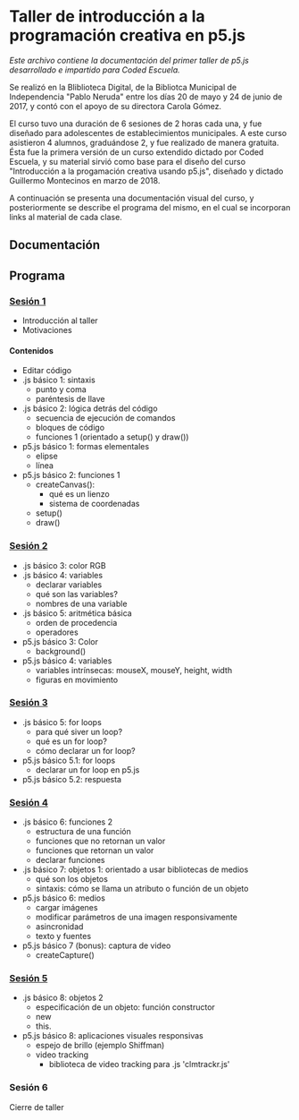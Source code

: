 # Taller de introducción a la programación creativa en p5.js
*Este archivo contiene la documentación del primer taller de p5.js desarrollado e impartido para Coded Escuela.*

Se realizó en la Bliblioteca Digital, de la Bibliotca Municipal de Independencia "Pablo Neruda" entre los días 20 de mayo y 24 de junio de 2017, y contó con el apoyo de su directora Carola Gómez.

El curso tuvo una duración de 6 sesiones de 2 horas cada una, y fue diseñado para adolescentes de establecimientos municipales. A este curso asistieron 4 alumnos, graduándose 2, y fue realizado de manera gratuita. Ésta fue la primera versión de un curso extendido dictado por Coded Escuela, y su material sirvió como base para el diseño del curso "Introducción a la progamación creativa usando p5.js", diseñado y dictado Guillermo Montecinos en marzo de 2018.

A continuación se presenta una documentación visual del curso, y posteriormente se describe el programa del mismo, en el cual se incorporan links al material de cada clase.

## Documentación

## Programa
### [Sesión 1](http://codedescuela.cl/taller1-intro-programacion-creativa-p5js-2017-05/sesiones/sesion_1/slides/#/)

  - Introducción al taller
  - Motivaciones

#### Contenidos

  - Editar código
  - .js básico 1: sintaxis
    - punto y coma
    - paréntesis de llave
  - .js básico 2: lógica detrás del código
    - secuencia de ejecución de comandos
    - bloques de código
    - funciones 1 (orientado a setup() y draw())
  - p5.js básico 1: formas elementales
    - elipse
    - línea
  - p5.js básico 2: funciones 1
    - createCanvas():
      - qué es un lienzo
      - sistema de coordenadas
    - setup()
    - draw()

### [Sesión 2](http://codedescuela.cl/taller1-intro-programacion-creativa-p5js-2017-05/sesiones/sesion_2/slides/#/)

  - .js básico 3: color RGB
  - .js básico 4: variables
    - declarar variables
    - qué son las variables?
    - nombres de una variable
  - .js básico 5: aritmética básica
    - orden de procedencia
    - operadores
  - p5.js básico 3: Color
    - background()
  - p5.js básico 4: variables
    - variables intrínsecas: mouseX, mouseY, height, width
    - figuras en movimiento

### [Sesión 3](http://codedescuela.cl/taller1-intro-programacion-creativa-p5js-2017-05/sesiones/sesion_3/slides/#/)

  - .js básico 5: for loops
    - para qué siver un loop?
    - qué es un for loop?
    - cómo declarar un for loop?
  - p5.js básico 5.1: for loops
    - declarar un for loop en p5.js
  - p5.js básico 5.2: respuesta

### [Sesión 4](http://codedescuela.cl/taller1-intro-programacion-creativa-p5js-2017-05/sesiones/sesion_4/slides/#/)

  - .js básico 6: funciones 2
    - estructura de una función
    - funciones que no retornan un valor
    - funciones que retornan un valor
    - declarar funciones
  - .js básico 7: objetos 1: orientado a usar bibliotecas de medios
    - qué son los objetos
    - sintaxis: cómo se llama un atributo o función de un objeto
  - p5.js básico 6: medios
    - cargar imágenes
    - modificar parámetros de una imagen responsivamente
    - asincronidad
    - texto y fuentes
  - p5.js básico 7 (bonus): captura de video
    - createCapture()

### [Sesión 5](http://codedescuela.cl/taller1-intro-programacion-creativa-p5js-2017-05/sesiones/sesion_5/slides/#/)

  - .js básico 8: objetos 2
    - especificación de un objeto: función constructor
    - new
    - this.
  - p5.js básico 8: aplicaciones visuales responsivas
    - espejo de brillo (ejemplo Shiffman)
    - video tracking
      - biblioteca de video tracking para .js 'clmtrackr.js'

### Sesión 6
Cierre de taller

